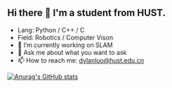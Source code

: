 ## Hi there 👋 I'm a student from HUST.

- Lang: Python / C++ / C
- Field: Robotics / Computer Vison 
- 🔭 I’m currently working on SLAM 
- 💬 Ask me about what you want to ask
- 📫 How to reach me: dylanluo@hust.edu.cn
 
[![Anurag's GitHub stats](https://github-readme-stats.vercel.app/api?username=dylanluoyuqing&show_icons=true&theme=dark)](https://github.com/anuraghazra/github-readme-stats)


<!--
**dylanluoyuqing/dylanluoyuqing** is a ✨ _special_ ✨ repository because its `README.md` (this file) appears on your GitHub profile.

Here are some ideas to get you started:

- 🔭 I’m currently working on ...
- 🌱 I’m currently learning ...
- 👯 I’m looking to collaborate on ...
- 🤔 I’m looking for help with ...
- 💬 Ask me about ...
- 📫 How to reach me: ...
- 😄 Pronouns: ...
- ⚡ Fun fact: ...
-->
